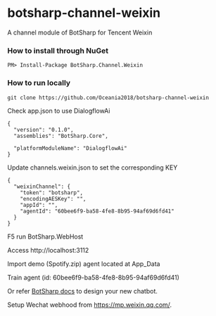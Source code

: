 # botsharp-channel-weixin
A channel module of BotSharp for Tencent Weixin

### How to install through NuGet

```
PM> Install-Package BotSharp.Channel.Weixin
```

### How to run locally
```
git clone https://github.com/Oceania2018/botsharp-channel-weixin
```

Check app.json to use DialogflowAi
```
{
  "version": "0.1.0",
  "assemblies": "BotSharp.Core",

  "platformModuleName": "DialogflowAi"
}
```

Update channels.weixin.json to set the corresponding KEY
```
{
  "weixinChannel": {
    "token": "botsharp",
    "encodingAESKey": "",
    "appId": "",
    "agentId": "60bee6f9-ba58-4fe8-8b95-94af69d6fd41"
  }
}
```

F5 run BotSharp.WebHost

Access http://localhost:3112

Import demo (Spotify.zip) agent located at App_Data

Train agent (id: 60bee6f9-ba58-4fe8-8b95-94af69d6fd41)

Or refer [BotSharp docs](https://botsharp.readthedocs.io) to design your new chatbot.

Setup Wechat webhood from https://mp.weixin.qq.com/.
